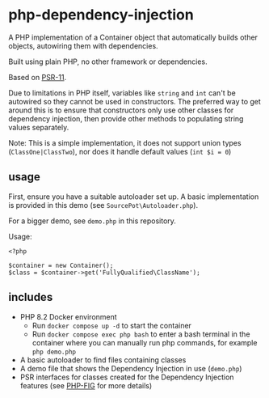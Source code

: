 # php-dependency-injection
A PHP implementation of a Container object that automatically builds other objects, autowiring them with dependencies.

Built using plain PHP, no other framework or dependencies.

Based on [PSR-11](https://www.php-fig.org/psr/psr-11/).

Due to limitations in PHP itself, variables like `string` and `int` can't be autowired so they cannot be used in constructors.  The preferred way to get around this is to ensure that constructors only use other classes for dependency injection, then provide other methods to populating string values separately.

Note: This is a simple implementation, it does not support union types (`ClassOne|ClassTwo`), nor does it handle default values (`int $i = 0`)

## usage
First, ensure you have a suitable autoloader set up.  A basic implementation is provided in this demo (see `SourcePot\Autoloader.php`).

For a bigger demo, see `demo.php` in this repository.

Usage:
```
<?php

$container = new Container();
$class = $container->get('FullyQualified\ClassName');
```


## includes
* PHP 8.2 Docker environment
    * Run `docker compose up -d` to start the container
    * Run `docker compose exec php bash` to enter a bash terminal in the container where you can manually run php commands, for example `php demo.php`
* A basic autoloader to find files containing classes
* A demo file that shows the Dependency Injection in use (`demo.php`)
* PSR interfaces for classes created for the Dependency Injection features (see [PHP-FIG](https://www.php-fig.org/psr/psr-11/) for more details)